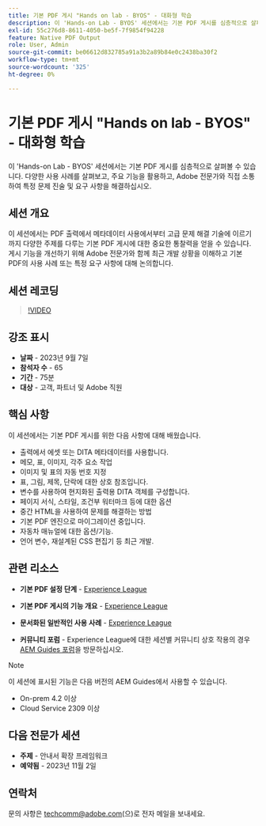 ```yaml
---
title: 기본 PDF 게시 "Hands on lab - BYOS" - 대화형 학습
description: 이 'Hands-on Lab - BYOS' 세션에서는 기본 PDF 게시를 심층적으로 살펴볼 수 있습니다. 다양한 사용 사례를 살펴보고, 주요 기능을 활용하고, Adobe 전문가와 직접 소통하여 특정 문제 진술 및 요구 사항을 해결하십시오.
exl-id: 55c276d8-8611-4050-be5f-7f9854f94228
feature: Native PDF Output
role: User, Admin
source-git-commit: be06612d832785a91a3b2a89b84e0c2438ba30f2
workflow-type: tm+mt
source-wordcount: '325'
ht-degree: 0%

---
```


# 기본 PDF 게시 &quot;Hands on lab - BYOS&quot; - 대화형 학습

이 &#39;Hands-on Lab - BYOS&#39; 세션에서는 기본 PDF 게시를 심층적으로 살펴볼 수 있습니다. 다양한 사용 사례를 살펴보고, 주요 기능을 활용하고, Adobe 전문가와 직접 소통하여 특정 문제 진술 및 요구 사항을 해결하십시오.

## 세션 개요

이 세션에서는 PDF 출력에서 메타데이터 사용에서부터 고급 문제 해결 기술에 이르기까지 다양한 주제를 다루는 기본 PDF 게시에 대한 중요한 통찰력을 얻을 수 있습니다. 게시 기능을 개선하기 위해 Adobe 전문가와 함께 최근 개발 상황을 이해하고 기본 PDF의 사용 사례 또는 특정 요구 사항에 대해 논의합니다.

## 세션 레코딩

>[!VIDEO](https://video.tv.adobe.com/v/3424375/native-pdf-aem-guides?quality=12&learn=on)

## 강조 표시

- **날짜** - 2023년 9월 7일
- **참석자 수** - 65
- **기간** - 75분
- **대상** - 고객, 파트너 및 Adobe 직원

## 핵심 사항

이 세션에서는 기본 PDF 게시를 위한 다음 사항에 대해 배웠습니다.

- 출력에서 에셋 또는 DITA 메타데이터를 사용합니다.
- 메모, 표, 이미지, 각주 요소 작업
- 이미지 및 표의 자동 번호 지정
- 표, 그림, 제목, 단락에 대한 상호 참조입니다.
- 변수를 사용하여 현지화된 출력용 DITA 객체를 구성합니다.
- 페이지 서식, 스타일, 조건부 워터마크 등에 대한 옵션
- 중간 HTML을 사용하여 문제를 해결하는 방법
- 기본 PDF 엔진으로 마이그레이션 중입니다.
- 자동차 매뉴얼에 대한 옵션/기능.
- 언어 변수, 재설계된 CSS 편집기 등 최근 개발.


## 관련 리소스

- **기본 PDF 설정 단계** - [Experience League](https://experienceleague.adobe.com/docs/experience-manager-guides-learn/tutorials/knowledge-base/kb-articles/publishing/configuring-aem-environment-for-native-pdf-publishing.html?lang=en)

- **기본 PDF 게시의 기능 개요** - [Experience League](https://experienceleague.adobe.com/docs/experience-manager-guides-learn/tutorials/knowledge-base/expert-session/native-pdf-publishing-essentials-feb23.html?lang=en)

- **문서화된 일반적인 사용 사례** - [Experience League](https://experienceleague.adobe.com/docs/experience-manager-guides-learn/tutorials/install-guide/on-prem-ig/output-gen-config/config-native-pdf-publish/content-styles/stylesheet.html?lang=en)

- **커뮤니티 포럼** - Experience League에 대한 세션별 커뮤니티 상호 작용의 경우 [AEM Guides 포럼](https://experienceleaguecommunities.adobe.com/t5/experience-manager-guides/bd-p/xml-documentation-discussions)을 방문하십시오.

>[!NOTE]
>
> 이 세션에 표시된 기능은 다음 버전의 AEM Guides에서 사용할 수 있습니다.
> - On-prem 4.2 이상
> - Cloud Service 2309 이상

## 다음 전문가 세션

- **주제** - 안내서 확장 프레임워크
- **예약됨** - 2023년 11월 2일

## 연락처

문의 사항은 <techcomm@adobe.com>(으)로 전자 메일을 보내세요.

